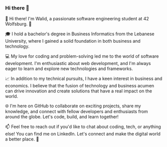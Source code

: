### Hi there 👋

👋 Hi there! I'm Walid, a passionate software engineering student at 42 Wolfsburg. 🚀

🎓 I hold a bachelor's degree in Business Informatics from the Lebanese University, where I gained a solid foundation in both business and technology.

💻 My love for coding and problem-solving led me to the world of software development. I'm enthusiastic about web development, and I'm always eager to learn and explore new technologies and frameworks.

📈 In addition to my technical pursuits, I have a keen interest in business and economics. I believe that the fusion of technology and business acumen can drive innovation and create solutions that have a real impact on the world.

🌐 I'm here on GitHub to collaborate on exciting projects, share my knowledge, and connect with fellow developers and enthusiasts from around the globe. Let's code, build, and learn together!

📫 Feel free to reach out if you'd like to chat about coding, tech, or anything else! You can find me on LinkedIn. Let's connect and make the digital world a better place. 🌟
